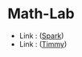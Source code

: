 # Math-Lab
- Link :  ([Spark](http://edx-org-utaustinx.s3.amazonaws.com/UT501x/Spark/index.html))
- Link :  ([Timmy](http://edx-org-utaustinx.s3.amazonaws.com/UT501x/Spring2015/Timmy/index.html))
